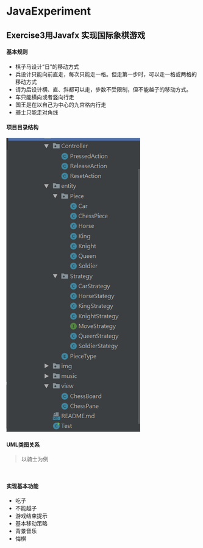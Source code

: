 # JavaExperiment
## Exercise3用Javafx 实现国际象棋游戏

#### 基本规则

- 棋子马设计“日”的移动方式
- 兵设计只能向前直走，每次只能走一格。但走第一步时，可以走一格或两格的移动方式
- 请为后设计横、直、斜都可以走，步数不受限制，但不能越子的移动方式。
- 车只能横向或者竖向行走
- 国王是在以自己为中心的九宫格内行走
- 骑士只能走对角线

#### 项目目录结构


<img src="https://github.com/441712875al/InternationalChess-Game/blob/master/imgTmp/%E6%89%B9%E6%B3%A8%202019-06-23%20181631.png">

#### UML类图关系

> 以骑士为例

<img arc="https://github.com/441712875al/InternationalChess-Game/blob/master/imgTmp/%E6%89%B9%E6%B3%A8%202019-06-23%20181729.png">

#### 实现基本功能

- 吃子
- 不能越子
- 游戏结束提示
- 基本移动策略
- 背景音乐
- 悔棋
